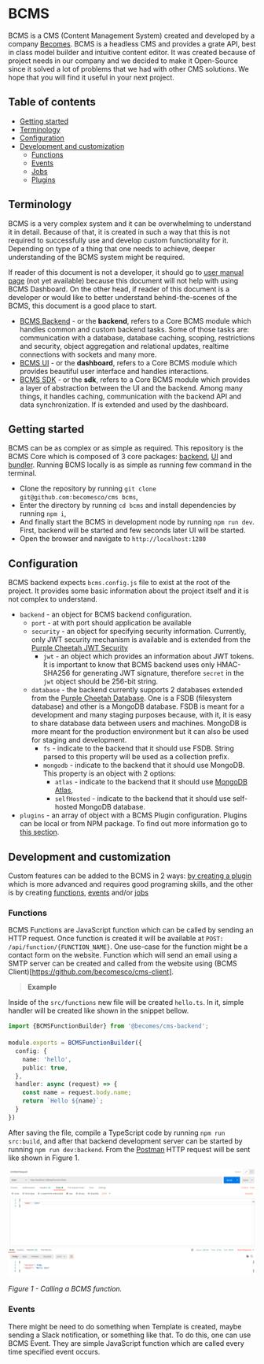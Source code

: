 # BCMS

BCMS is a CMS (Content Management System) created and developed by a company [Becomes](https://becomes.co). BCMS is a headless CMS and provides a grate API, best in class model builder and intuitive content editor. It was created because of project needs in our company and we decided to make it Open-Source since it solved a lot of problems that we had with other CMS solutions. We hope that you will find it useful in your next project.

## Table of contents

- [Getting started](#getting-started)
- [Terminology](#terminology)
- [Configuration](#configuration)
- [Development and customization](development-and-customization)
  - [Functions](#functions)
  - [Events](#events)
  - [Jobs](#jobs)
  - [Plugins](#plugins)

## Terminology

BCMS is a very complex system and it can be overwhelming to understand it in detail. Because of that, it is created in such a way that this is not required to successfully use and develop custom functionality for it. Depending on type of a thing that one needs to achieve, deeper understanding of the BCMS system might be required.

If reader of this document is not a developer, it should go to [user manual page]() (not yet available) because this document will not help with using BCMS Dashboard. On the other head, if reader of this document is a developer or would like to better understand behind-the-scenes of the BCMS, this document is a good place to start.

- [BCMS Backend](https://github.com/becomesco/cms-backend) - or the **backend**, refers to a Core BCMS module which handles common and custom backend tasks. Some of those tasks are: communication with a database, database caching, scoping, restrictions and security, object aggregation and relational updates, realtime connections with sockets and many more.
- [BCMS UI](https://github.com/becomesco/cms-ui) - or the **dashboard**, refers to a Core BCMS module which provides beautiful user interface and handles interactions.
- [BCMS SDK](https://github.com/becomesco/cms-sdk) - or the **sdk**, refers to a Core BCMS module which provides a layer of abstraction between the UI and the backend. Among many things, it handles caching, communication with the backend API and data synchronization. If is extended and used by the dashboard.

## Getting started

BCMS can be as complex or as simple as required. This repository is the BCMS Core which is composed of 3 core packages: [backend](https://github.com/becomesco/cms-backend/), [UI](https://github.com/becomesco/cms-ui/) and [bundler](https://github.com/becomesco/cms-bundler/). Running BCMS locally is as simple as running few command in the terminal.

- Clone the repository by running `git clone git@github.com:becomesco/cms bcms`,
- Enter the directory by running `cd bcms` and install dependencies by running `npm i`,
- And finally start the BCMS in development node by running `npm run dev`. First, backend will be started and few seconds later UI will be started.
- Open the browser and navigate to `http://localhost:1280`

## Configuration

BCMS backend expects `bcms.config.js` file to exist at the root of the project. It provides some basic information about the project itself and it is not complex to understand.

- `backend` - an object for BCMS backend configuration.
  - `port` - at with port should application be available
  - `security` - an object for specifying security information. Currently, only JWT security mechanism is available and is extended from the [Purple Cheetah JWT Security](https://github.com/becomesco/purple-cheetah/tree/dev/src/security/jwt)
    - `jwt` - an object which provides an information about JWT tokens. It is important to know that BCMS backend uses only HMAC-SHA256 for generating JWT signature, therefore `secret` in the `jwt` object should be 256-bit string.
  - `database` - the backend currently supports 2 databases extended from the [Purple Cheetah Database](https://github.com/becomesco/purple-cheetah#database). One is a FSDB (filesystem database) and other is a MongoDB database. FSDB is meant for a development and many staging purposes because, with it, it is easy to share database data between users and machines. MongoDB is more meant for the production environment but it can also be used for staging and development.
    - `fs` - indicate to the backend that it should use FSDB. String parsed to this property will be used as a collection prefix.
    - `mongodb` - indicate to the backend that it should use MongoDB. This property is an object with 2 options:
      - `atlas` - indicate to the backend that it should use [MongoDB Atlas](https://www.mongodb.com/),
      - `selfHosted` - indicate to the backend that it should use self-hosted MongoDB database.
- `plugins` - an array of object with a BCMS Plugin configuration. Plugins can be local or from NPM package. To find out more information go to [this section](#plugins).

## Development and customization

Custom features can be added to the BCMS in 2 ways: [by creating a plugin](#plugins) which is more advanced and requires good programing skills, and the other is by creating [functions](#functions), [events](#events) and/or [jobs](#jobs)

### Functions

BCMS Functions are JavaScript function which can be called by sending an HTTP request. Once function is created it will be available at `POST: /api/function/{FUNCTION_NAME}`. One use-case for the function might be a contact form on the website. Function which will send an email using a SMTP server can be created and called from the website using (BCMS Client)[https://github.com/becomesco/cms-client].

> **Example**

Inside of the `src/functions` new file will be created `hello.ts`. In it, simple handler will be created like shown in the snippet bellow.

```ts
import {BCMSFunctionBuilder} from '@becomes/cms-backend';

module.exports = BCMSFunctionBuilder({
  config: {
    name: 'hello',
    public: true,
  },
  handler: async (request) => {
    const name = request.body.name;
    return `Hello ${name}`;
  }
})
```

After saving the file, compile a TypeScript code by running `npm run src:build`, and after that backend development server can be started by running `npm run dev:backend`. From the [Postman](https://www.postman.com/) HTTP request will be sent like shown in Figure 1.

![Figure 1](/assets/readme/fig1.png)

*Figure 1 - Calling a BCMS function.*

### Events

There might be need to do something when Template is created, maybe sending a Slack notification, or something like that. To do this, one can use BCMS Event. They are simple JavaScript function which are called every time specified event occurs. 

